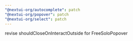 ```yaml
---
"@nextui-org/autocomplete": patch
"@nextui-org/popover": patch
"@nextui-org/select": patch
---
```


revise shouldCloseOnInteractOutside for FreeSoloPopover
